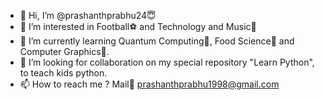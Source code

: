 - 👋 Hi, I’m @prashanthprabhu24:innocent:
- 👀 I’m interested in Football:soccer: and Technology and Music:violin:
- 🌱 I’m currently learning Quantum Computing:game_die:, Food Science:chocolate_bar: and Computer Graphics:tropical_fish:.
- 💞️ I’m looking for collaboration on my special repository "Learn Python", to teach kids python.
- 📫 How to reach me ? Mail:incoming_envelope: prashanthprabhu1998@gmail.com 
